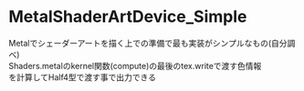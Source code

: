 # MetalShaderArtDevice_Simple
Metalでシェーダーアートを描く上での準備で最も実装がシンプルなもの(自分調べ)  
Shaders.metalのkernel関数(compute)の最後のtex.writeで渡す色情報  
を計算してHalf4型で渡す事で出力できる
